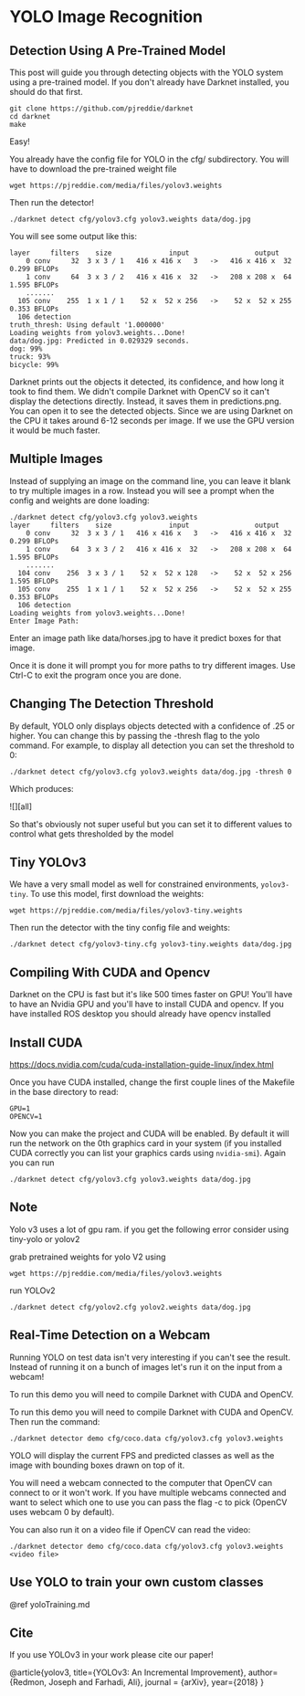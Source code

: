 # YOLO Image Recognition 

## Detection Using A Pre-Trained Model

This post will guide you through detecting objects with the YOLO system using a pre-trained model. If you don't already have Darknet installed, you should do that first.

```
git clone https://github.com/pjreddie/darknet
cd darknet
make
```

Easy!

You already have the config file for YOLO in the cfg/ subdirectory. You will have to download the pre-trained weight file
```
wget https://pjreddie.com/media/files/yolov3.weights
```
Then run the detector!

```
./darknet detect cfg/yolov3.cfg yolov3.weights data/dog.jpg
```
You will see some output like this:

```
layer     filters    size              input                output
    0 conv     32  3 x 3 / 1   416 x 416 x   3   ->   416 x 416 x  32  0.299 BFLOPs
    1 conv     64  3 x 3 / 2   416 x 416 x  32   ->   208 x 208 x  64  1.595 BFLOPs
    .......
  105 conv    255  1 x 1 / 1    52 x  52 x 256   ->    52 x  52 x 255  0.353 BFLOPs
  106 detection
truth_thresh: Using default '1.000000'
Loading weights from yolov3.weights...Done!
data/dog.jpg: Predicted in 0.029329 seconds.
dog: 99%
truck: 93%
bicycle: 99%
```
Darknet prints out the objects it detected, its confidence, and how long it took to find them. We didn't compile Darknet with OpenCV so it can't display the detections directly. Instead, it saves them in predictions.png. You can open it to see the detected objects. Since we are using Darknet on the CPU it takes around 6-12 seconds per image. If we use the GPU version it would be much faster.

## Multiple Images

Instead of supplying an image on the command line, you can leave it blank to try multiple images in a row. Instead you will see a prompt when the config and weights are done loading:

```
./darknet detect cfg/yolov3.cfg yolov3.weights
layer     filters    size              input                output
    0 conv     32  3 x 3 / 1   416 x 416 x   3   ->   416 x 416 x  32  0.299 BFLOPs
    1 conv     64  3 x 3 / 2   416 x 416 x  32   ->   208 x 208 x  64  1.595 BFLOPs
    .......
  104 conv    256  3 x 3 / 1    52 x  52 x 128   ->    52 x  52 x 256  1.595 BFLOPs
  105 conv    255  1 x 1 / 1    52 x  52 x 256   ->    52 x  52 x 255  0.353 BFLOPs
  106 detection
Loading weights from yolov3.weights...Done!
Enter Image Path:
```
Enter an image path like data/horses.jpg to have it predict boxes for that image.

Once it is done it will prompt you for more paths to try different images. Use Ctrl-C to exit the program once you are done.

## Changing The Detection Threshold

By default, YOLO only displays objects detected with a confidence of .25 or higher. You can change this by passing the -thresh <val> flag to the yolo command. For example, to display all detection you can set the threshold to 0:

```
./darknet detect cfg/yolov3.cfg yolov3.weights data/dog.jpg -thresh 0
```
Which produces:

![][all]

So that's obviously not super useful but you can set it to different values to control what gets thresholded by the model

## Tiny YOLOv3


We have a very small model as well for constrained environments, `yolov3-tiny`. To use this model, first download the weights:

```
wget https://pjreddie.com/media/files/yolov3-tiny.weights
```
Then run the detector with the tiny config file and weights:

```
./darknet detect cfg/yolov3-tiny.cfg yolov3-tiny.weights data/dog.jpg
```
## Compiling With CUDA and Opencv

Darknet on the CPU is fast but it's like 500 times faster on GPU! You'll have to have an Nvidia GPU and you'll have to install CUDA and opencv. If you have installed ROS desktop you should already have opencv installed 

## Install CUDA

https://docs.nvidia.com/cuda/cuda-installation-guide-linux/index.html

Once you have CUDA installed, change the first couple lines of the Makefile in the base directory to read:

```
GPU=1
OPENCV=1
```
Now you can make the project and CUDA will be enabled. By default it will run the network on the 0th graphics card in your system (if you installed CUDA correctly you can list your graphics cards using `nvidia-smi`). Again you can run 

```
./darknet detect cfg/yolov3.cfg yolov3.weights data/dog.jpg
```
## Note
Yolo v3 uses a lot of gpu ram. if you get the following error consider using tiny-yolo or yolov2 

grab pretrained weights for yolo V2 using 
```
wget https://pjreddie.com/media/files/yolov3.weights
```

run YOLOv2 

```
./darknet detect cfg/yolov2.cfg yolov2.weights data/dog.jpg
```
## Real-Time Detection on a Webcam

Running YOLO on test data isn't very interesting if you can't see the result. Instead of running it on a bunch of images let's run it on the input from a webcam!

To run this demo you will need to compile Darknet with CUDA and OpenCV. 

To run this demo you will need to compile Darknet with CUDA and OpenCV. Then run the command:
```
./darknet detector demo cfg/coco.data cfg/yolov3.cfg yolov3.weights
```
YOLO will display the current FPS and predicted classes as well as the image with bounding boxes drawn on top of it.

You will need a webcam connected to the computer that OpenCV can connect to or it won't work. If you have multiple webcams connected and want to select which one to use you can pass the flag -c <num> to pick (OpenCV uses webcam 0 by default).

You can also run it on a video file if OpenCV can read the video:
```
./darknet detector demo cfg/coco.data cfg/yolov3.cfg yolov3.weights <video file>
```



## Use YOLO to train your own custom classes 

@ref yoloTraining.md

## Cite

If you use YOLOv3 in your work please cite our paper!

@article{yolov3,
  title={YOLOv3: An Incremental Improvement},
  author={Redmon, Joseph and Farhadi, Ali},
  journal = {arXiv},
  year={2018}
}